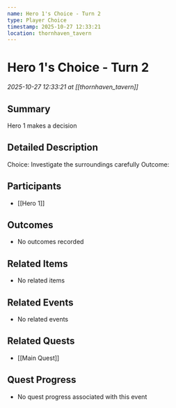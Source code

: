 ```yaml
---
name: Hero 1's Choice - Turn 2
type: Player Choice
timestamp: 2025-10-27 12:33:21
location: thornhaven_tavern
---
```


# Hero 1's Choice - Turn 2

*2025-10-27 12:33:21 at [[thornhaven_tavern]]*

## Summary
Hero 1 makes a decision

## Detailed Description
Choice: Investigate the surroundings carefully
Outcome: 

## Participants
- [[Hero 1]]

## Outcomes
- No outcomes recorded

## Related Items
- No related items

## Related Events
- No related events

## Related Quests
- [[Main Quest]]

## Quest Progress
- No quest progress associated with this event

